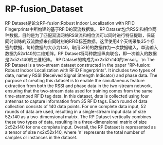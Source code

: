 # RP-fusion_Dataset
RP Dataset是论文RP-fusion:Robust Indoor Localization with RFID Fingerprints中所构建的基于RFID的双流数据集。
RP Dataset包含RSSI和相位两种数据，目的是为了匹配双流网络RSSI流和相位流可以同时进行特征提取，保证同时训练的双流数据来自同时刻的RFID标签数据。这里使用4个天线采集35个标签的数据，每轮数据的大小为140。取用52轮的数据作为一次数据输入，单流输入数据为52x140的二维矩阵。RP Dataset将两种数据纵向联合，即一次输入的数据是2x52x140的三维矩阵。
RP Dataset的构成为nx2x52x140的tensor。
\n
The RP Dataset is a two-stream dataset constructed in the paper "RP-fusion: Robust Indoor Localization with RFID Fingerprints". It includes two types of data, namely RSSI (Received Signal Strength Indicator) and phase data. The purpose of creating this dataset is to enable the simultaneous feature extraction from both the RSSI and phase data in the two-stream network, ensuring that the two-stream data used for training comes from the same time-stamped RFID tag data.
In this dataset, data is collected using four antennas to capture information from 35 RFID tags. Each round of data collection consists of 140 data points. For one complete data input, 52 rounds of data are used, resulting in a single-stream input data of size 52x140 as a two-dimensional matrix. The RP Dataset vertically combines these two types of data, resulting in a three-dimensional matrix of size 2x52x140 for one complete input.
Overall, the RP Dataset is represented as a tensor of size nx2x52x140, where 'n' represents the total number of samples or instances in the dataset.
